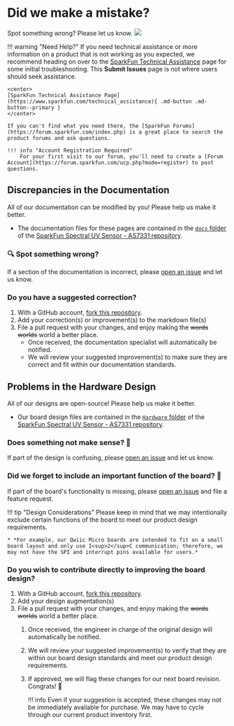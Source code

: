 # Did we make a mistake?

Spot something wrong? Please let us know. <a href="https://github.com/sparkfun/SparkFun_Spectral_UV_Sensor_AS7331/issues" alt="Issues"><img src="https://img.shields.io/github/issues/sparkfun/SparkFun_Spectral_UV_Sensor_AS7331.svg" /></a>

<!-- Technical Assistance Box -->
!!! warning "Need Help?"
    If you need technical assistance or more information on a product that is not working as you expected, we recommend heading on over to the [SparkFun Technical Assistance](https://www.sparkfun.com/technical_assistanc) page for some initial troubleshooting. This **Submit Issues** page is not where users should seek assistance.

    <center>
    [SparkFun Technical Assistance Page](https://www.sparkfun.com/technical_assistance){ .md-button .md-button--primary }
    </center>
    
    If you can't find what you need there, the [SparkFun Forums](https://forum.sparkfun.com/index.php) is a great place to search the product forums and ask questions.
    
    !!! info "Account Registration Required"
        For your first visit to our forum, you'll need to create a [Forum Account](https://forum.sparkfun.com/ucp.php?mode=register) to post questions.


## Discrepancies in the Documentation

All of our documentation can be modified by you! Please help us make it better.

* The documentation files for these pages are contained in the [`docs` folder](https://github.com/sparkfun/SparkFun_Spectral_UV_Sensor_AS7331/tree/main/docs) of the [SparkFun Spectral UV Sensor - AS7331 repository](https://github.com/sparkfun/SparkFun_Spectral_UV_Sensor_AS7331).

### 🔍 Spot something wrong?

If a section of the documentation is incorrect, please [open an issue](https://github.com/sparkfun/SparkFun_Spectral_UV_Sensor_AS7331/issues) and let us know.

### Do you have a suggested correction?

1. With a GitHub account, [fork this repository](https://github.com/sparkfun/SparkFun_Spectral_UV_Sensor_AS7331/fork).
2. Add your correction(s) or improvement(s) to the markdown file(s)
3. File a pull request with your changes, and enjoy making the ~~words~~ ~~worlds~~ world a better place.
	* Once received, the documentation specialist will automatically be notified.
	* We will review your suggested improvement(s) to make sure they are correct and fit within our documentation standards.

## Problems in the Hardware Design

All of our designs are open-source! Please help us make it better.

* Our board design files are contained in the [`Hardware` folder](https://github.com/sparkfun/SparkFun_Spectral_UV_Sensor_AS7331/tree/main/Hardware) of the [SparkFun Spectral UV Sensor - AS7331 repository](https://github.com/sparkfun/SparkFun_Spectral_UV_Sensor_AS7331).

### Does something not make sense? 🤔

If part of the design is confusing, please [open an issue](https://github.com/sparkfun/SparkFun_Spectral_UV_Sensor_AS7331/issues) and let us know.

### Did we forget to include an important function of the board? 🤦

If part of the board's functionality is missing, please [open an issue](https://github.com/sparkfun/SparkFun_Spectral_UV_Sensor_AS7331/issues) and file a feature request.

!!! tip "Design Considerations"
	Please keep in mind that we may intentionally exclude certain functions of the board to meet our product design requirements.
	
	* *For example, our Qwiic Micro boards are intended to fit on a small board layout and only use I<sup>2</sup>C communication; therefore, we may not have the SPI and interrupt pins available for users.*


### Do you wish to contribute directly to improving the board design?

1. With a GitHub account, [fork this repository](https://github.com/sparkfun/SparkFun_Spectral_UV_Sensor_AS7331/fork).
2. Add your design augmentation(s)
3. File a pull request with your changes, and enjoy making the ~~words~~ ~~worlds~~ world a better place.
	1. Once received, the engineer in charge of the original design will automatically be notified.
	2. We will review your suggested improvement(s) to verify that they are within our board design standards and meet our product design requirements.
	3. If approved, we will flag these changes for our next board revision. Congrats! 🍻

		!!! info
			Even if your suggestion is accepted, these changes may not be immediately available for purchase. We may have to cycle through our current product inventory first.